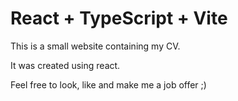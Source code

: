# React + TypeScript + Vite

This is a small website containing my CV.

It was created using react.

Feel free to look, like and make me a job offer ;)
